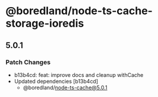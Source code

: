 # @boredland/node-ts-cache-storage-ioredis

## 5.0.1

### Patch Changes

- b13b4cd: feat: improve docs and cleanup withCache
- Updated dependencies [b13b4cd]
  - @boredland/node-ts-cache@5.0.1
